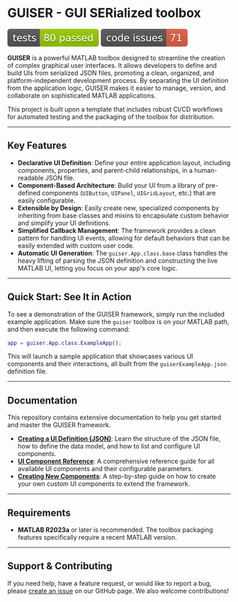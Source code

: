 # GUISER - GUI SERialized toolbox

![Tests](.github/badges/tests.svg)
![Code Issues](.github/badges/code_issues.svg)

**GUISER** is a powerful MATLAB toolbox designed to streamline the creation of complex graphical user interfaces. It allows developers to define and build UIs from serialized JSON files, promoting a clean, organized, and platform-independent development process. By separating the UI definition from the application logic, GUISER makes it easier to manage, version, and collaborate on sophisticated MATLAB applications.

This project is built upon a template that includes robust CI/CD workflows for automated testing and the packaging of the toolbox for distribution.

***

## Key Features

* **Declarative UI Definition**: Define your entire application layout, including components, properties, and parent-child relationships, in a human-readable JSON file.
* **Component-Based Architecture**: Build your UI from a library of pre-defined components (`UIButton`, `UIPanel`, `UIGridLayout`, etc.) that are easily configurable.
* **Extensible by Design**: Easily create new, specialized components by inheriting from base classes and mixins to encapsulate custom behavior and simplify your UI definitions.
* **Simplified Callback Management**: The framework provides a clean pattern for handling UI events, allowing for default behaviors that can be easily extended with custom user code.
* **Automatic UI Generation**: The `guiser.App.class.base` class handles the heavy lifting of parsing the JSON definition and constructing the live MATLAB UI, letting you focus on your app's core logic.

***

## Quick Start: See It in Action

To see a demonstration of the GUISER framework, simply run the included example application. Make sure the `guiser` toolbox is on your MATLAB path, and then execute the following command:

```matlab
app = guiser.App.class.ExampleApp();
````

This will launch a sample application that showcases various UI components and their interactions, all built from the `guiserExampleApp.json` definition file.

-----

## Documentation

This repository contains extensive documentation to help you get started and master the GUISER framework.

  * **[Creating a UI Definition (JSON)](https://www.google.com/url?sa=E&source=gmail&q=https://github.com/Waltham-Data-Science/guiser/blob/main/guiser/code/resources/apps/README.md)**: Learn the structure of the JSON file, how to define the data model, and how to list and configure UI components.
  * **[UI Component Reference](https://www.google.com/url?sa=E&source=gmail&q=https://github.com/Waltham-Data-Science/guiser/blob/main/ComponentGuide.md)**: A comprehensive reference guide for all available UI components and their configurable parameters.
  * **[Creating New Components](https://www.google.com/url?sa=E&source=gmail&q=https://github.com/Waltham-Data-Science/guiser/blob/main/guiser/code/+guiser/+component/CreatingNewObjects.md)**: A step-by-step guide on how to create your own custom UI components to extend the framework.

-----

## Requirements

  * **MATLAB R2023a** or later is recommended. The toolbox packaging features specifically require a recent MATLAB version.

-----

## Support & Contributing

If you need help, have a feature request, or would like to report a bug, please [create an issue](https://www.google.com/url?sa=E&source=gmail&q=https://github.com/Waltham-Data-Science/guiser/issues) on our GitHub page. We also welcome contributions\!
